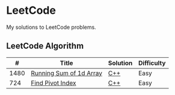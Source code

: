# LeetCode

My solutions to LeetCode problems.

## LeetCode Algorithm


| # | Title | Solution | Difficulty |
|---| ----- | -------- | ---------- |
|1480|[Running Sum of 1d Array](https://leetcode.com/problems/running-sum-of-1d-array/) | [C++](https://github.com/DanSaada/LeetCode/blob/main/Algorithms/RunningSumOf1DArray.cpp)|Easy|
|724|[Find Pivot Index](https://leetcode.com/problems/find-pivot-index/) | [C++](https://github.com/DanSaada/LeetCode/blob/main/Algorithms/FindPivotIndex.cpp)|Easy|


